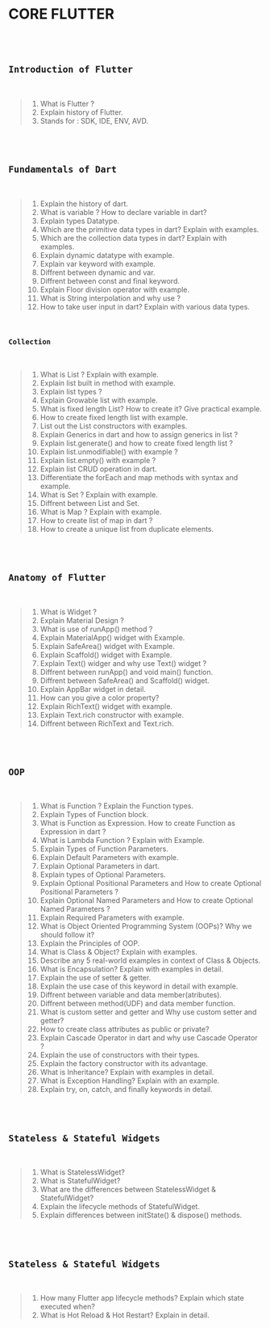 # CORE FLUTTER

<br><br>

## `Introduction of Flutter`

<br>

> 1. What is Flutter ?
> 2. Explain history of Flutter.
> 3. Stands for : SDK, IDE, ENV, AVD.   

<br><br>

## `Fundamentals of Dart`

<br>

> 1. Explain the history of dart.
> 2. What is variable ? How to declare variable in dart?
> 3. Explain types Datatype.
> 4. Which are the primitive data types in dart? Explain with examples.	
> 5. Which are the collection data types in dart? Explain with examples.
> 6. Explain dynamic datatype with example.
> 7. Explain var keyword with example.
> 8. Diffrent between dynamic and var.
> 9. Diffrent between const and final keyword.
> 10. Explain Floor division operator with example.
> 11. What is String interpolation and why use ?
> 12. How to take user input in dart? Explain with various data types.	

<br>

### `Collection`

<br>

> 1. What is List ? Explain with example.
> 2. Explain list built in method with example.
> 3. Explain list types ?
> 4. Explain Growable list with example.
> 5. What is fixed length List? How to create it? Give practical example.	
> 6. How to create fixed length list with example.
> 7. List out the List constructors with examples.
> 8. Explain Generics in dart and how to assign generics in list ?
> 9. Explain list.generate() and how to create fixed length list ?
> 10. Explain list.unmodifiable() with example ?
> 11. Explain list.empty() with example ?
> 12. Explain list CRUD operation in dart.
> 13. Differentiate the forEach and map methods with syntax and example.
> 14. What is Set ? Explain with example.
> 15. Diffrent between List and Set.
> 16. What is Map ? Explain with example.
> 17. How to create list of map in dart ?
> 18. How to create a unique list from duplicate elements.

<br><br>


## `Anatomy of Flutter`

<br>

> 1. What is Widget ?
> 2. Explain Material Design ?
> 3. What is use of runApp() method ?
> 4. Explain MaterialApp() widget with Example.
> 5. Explain SafeArea() widget with Example.
> 6. Explain Scaffold() widget with Example.
> 7. Explain Text() widger and why use Text() widget ?
> 8. Diffrent between runApp() and void main() function.
> 9. Diffrent between SafeArea() and Scaffold() widget.
> 10. Explain AppBar widget in detail.
> 11. How can you give a color property?
> 12. Explain RichText() widget with example.
> 13. Explain Text.rich constructor with example.
> 14. Diffrent between RichText and Text.rich.

<br><br>

## `OOP `

<br>

> 1. What is Function ? Explain the Function types.
> 2. Explain Types of Function block.
> 3. What is Function as Expression. How to create Function as Expression in dart ?
> 4. What is Lambda Function ? Explain with Example.
> 5. Explain Types of Function Parameters.
> 6. Explain Default Parameters with example.
> 7. Explain Optional Parameters in dart.
> 8. Explain types of Optional Parameters.
> 9. Explain Optional Positional Parameters and How to create Optional Positional Parameters ?
> 10. Explain Optional Named Parameters and How to create Optional Named Parameters ?
> 11. Explain Required Parameters with example.
> 12. What is Object Oriented Programming System (OOPs)? Why we should follow it?
> 13. Explain the Principles of OOP.
> 14. What is Class & Object? Explain with examples.
> 15. Describe any 5 real-world examples in context of Class & Objects.
> 16. What is Encapsulation? Explain with examples in detail.
> 17. Explain the use of setter & getter.
> 18. Explain the use case of this keyword in detail with example.
> 19. Diffrent between variable and data member(atributes).
> 20. Diffrent between method(UDF) and data member function.
> 21. What is custom setter and getter and Why use custom setter and getter?
> 22. How to create class attributes as public or private?
> 23. Explain Cascade Operator in dart and why use Cascade Operator ?
> 24. Explain the use of constructors with their types.
> 25. Explain the factory constructor with its advantage.
> 26. What is Inheritance? Explain with examples in detail.
> 27. What is Exception Handling? Explain with an example.
> 28. Explain try, on, catch, and finally keywords in detail.


<br><br>

## `Stateless & Stateful Widgets`

<br>

> 1. What is StatelessWidget?
> 2. What is StatefulWidget?
> 3. What are the differences between StatelessWidget & StatefulWidget?
> 4. Explain the lifecycle methods of StatefulWidget.
> 5. Explain differences between initState() & dispose() methods.


<br><br>

## `Stateless & Stateful Widgets`

<br>

> 1. How many Flutter app lifecycle methods? Explain which state executed when?
> 2. What is Hot Reload & Hot Restart? Explain in detail.

